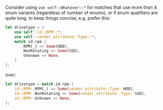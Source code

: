 Consider using `use self::Whatever::*` for matches that use more than 4 enum variants (regardless of number of enums), or if enum qualifiers are quite long, to keep things concise; e.g. prefer this:
```rust
let drivetype = {
	use self::id::RPM::*;
	use self::vendor_attribute::Type::*;
	match id.rpm {
		RPM(_) => Some(HDD),
		NonRotating => Some(SSD),
		Unknown => None,
	}
};
```
over:
```rust
let drivetype = match id.rpm {
	id::RPM::RPM(_) => Some(vendor_attribute::Type::HDD),
	id::RPM::NonRotating => Some(vendor_attribute::Type::SSD),
	id::RPM::Unknown => None,
};
```
